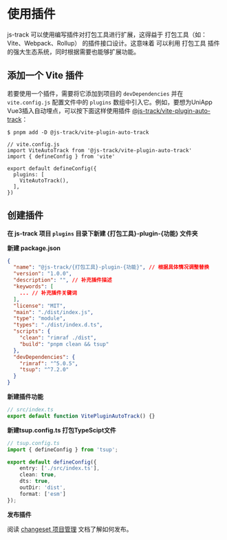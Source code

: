 # 使用插件

js-track 可以使用编写插件对打包工具进行扩展，这得益于 打包工具（如：Vite、Webpack、Rollup） 的插件接口设计。这意味着 可以利用 打包工具 插件的强大生态系统，同时根据需要也能够扩展功能。

## 添加一个 Vite 插件

若要使用一个插件，需要将它添加到项目的 `devDependencies` 并在 `vite.config.js` 配置文件中的 `plugins` 数组中引入它。例如，要想为UniApp Vue3插入自动埋点，可以按下面这样使用插件 [@js-track/vite-plugin-auto-track](https://github.com/asasugar/js-track/tree/master/plugins/vite-plugin-auto-track)：

```
$ pnpm add -D @js-track/vite-plugin-auto-track
```

```js{1,6}
// vite.config.js
import ViteAutoTrack from '@js-track/vite-plugin-auto-track'
import { defineConfig } from 'vite'

export default defineConfig({
  plugins: [
    ViteAutoTrack(),
  ],
})
```

## 创建插件

**在 js-track 项目 `plugins` 目录下新建 {打包工具}-plugin-{功能} 文件夹**



**新建 package.json**

```json
{
  "name": "@js-track/{打包工具}-plugin-{功能}", // 根据具体情况调整替换
  "version": "1.0.0",
  "description": "", // 补充插件描述
  "keywords": [
    ... // 补充插件关键词
  ],
  "license": "MIT",
  "main": "./dist/index.js",
  "type": "module",
  "types": "./dist/index.d.ts",
  "scripts": {
    "clean": "rimraf ./dist",
    "build": "pnpm clean && tsup"
  },
  "devDependencies": {
    "rimraf": "^5.0.5",
    "tsup": "^7.2.0"
  }
}
```

**新建插件功能**

```ts
// src/index.ts
export default function VitePluginAutoTrack() {}
```

**新建tsup.config.ts 打包TypeScipt文件**

```ts
// tsup.config.ts
import { defineConfig } from 'tsup';

export default defineConfig({
	entry: ['./src/index.ts'],
	clean: true,
	dts: true,
	outDir: 'dist',
	format: ['esm']
});
```

**发布插件**

阅读 [changeset 项目管理](./changeset) 文档了解如何发布。
